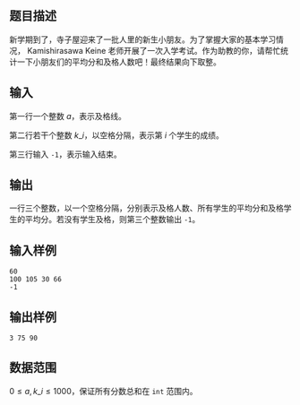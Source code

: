 ## 题目描述
新学期到了，寺子屋迎来了一批人里的新生小朋友。为了掌握大家的基本学习情况， Kamishirasawa Keine 老师开展了一次入学考试。作为助教的你，请帮忙统计一下小朋友们的平均分和及格人数吧！最终结果向下取整。

## 输入

第一行一个整数 $a$，表示及格线。

第二行若干个整数 $k\_i$，以空格分隔，表示第 $i$ 个学生的成绩。

第三行输入 `-1`，表示输入结束。

## 输出

一行三个整数，以一个空格分隔，分别表示及格人数、所有学生的平均分和及格学生的平均分。若没有学生及格，则第三个整数输出 `-1`。

## 输入样例
    60
    100 105 30 66
    -1

## 输出样例
    3 75 90

## 数据范围

$0 \leq a,k\_i \leq 1000$，保证所有分数总和在 `int` 范围内。

